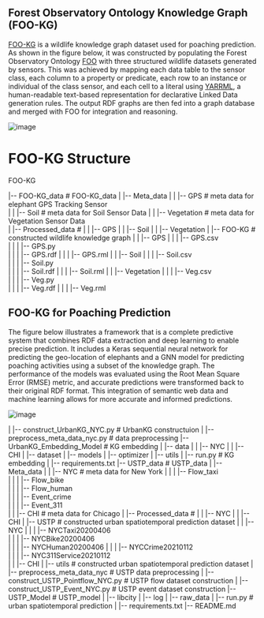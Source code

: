 ## Forest Observatory Ontology Knowledge Graph (FOO-KG)

[FOO-KG](https://naeima.github.io/fooKG/) is a wildlife knowledge graph dataset used for poaching prediction. As shown in the figure below, it was constructed by populating the Forest Observatory Ontology [FOO](https://w3id.org/def/foo#) with three structured wildlife datasets generated by sensors. This was achieved by mapping each data table to the sensor class, each column to a property or predicate, each row to an instance or individual of the class sensor, and each cell to a literal using [YARRML](https://rml.io/yarrrml/), a human-readable text-based representation for declarative Linked Data generation rules. The output RDF graphs are then fed into a graph database and merged with FOO for integration and reasoning.

![image](https://lucid.app/publicSegments/view/5eec075d-5ace-4ec0-8165-85ea232301a2/image.png)

# FOO-KG Structure
 FOO-KG
 
  |-- FOO-KG_data  # FOO-KG_data
  |    |-- Meta_data
  |    |    |-- GPS # meta data for elephant GPS Tracking Sensor   
  |    |    |-- Soil  # meta data for Soil Sensor Data 
  |    |    |-- Vegetation  # meta data for Vegetation Sensor Data     
  |    |-- Processed_data  # 
  |    |    |-- GPS
  |    |    |-- Soil
  |    |    |-- Vegetation 
  |    |-- FOO-KG  # constructed wildlife knowledge graph
  |    |    |-- GPS
  |    |    |    |-- GPS.csv  
  |    |    |    |-- GPS.py    
  |    |    |    |-- GPS.rdf
  |    |    |    |-- GPS.rml
  |    |    |-- Soil
  |    |    |    |-- Soil.csv   
  |    |    |    |-- Soil.py    
  |    |    |    |-- Soil.rdf
  |    |    |    |-- Soil.rml 
  |    |    |-- Vegetation
  |    |    |    |-- Veg.csv   
  |    |    |    |-- Veg.py    
  |    |    |    |-- Veg.rdf
  |    |    |    |-- Veg.rml


## FOO-KG for Poaching Prediction 

The figure below illustrates a framework that is a complete predictive system that combines RDF data extraction and deep learning to enable precise prediction. It includes a Keras sequential neural network for predicting the geo-location of elephants and a GNN model for predicting poaching activities using a subset of the knowledge graph. The performance of the models was evaluated using the Root Mean Square Error (RMSE) metric, and accurate predictions were transformed back to their original RDF format. This integration of semantic web data and machine learning allows for more accurate and informed predictions.

![image](https://lucid.app/publicSegments/view/52ed0585-a337-482a-8e30-12473953eb82/image.png)

 |    |-- construct_UrbanKG_NYC.py # UrbanKG constructuion
 |    |-- preprocess_meta_data_nyc.py # data preprocessing
 |-- UrbanKG_Embedding_Model  # KG embedding
 |    |-- data
 |    |    |-- NYC
 |    |    |-- CHI 
 |    |-- dataset
 |    |-- models
 |    |-- optimizer
 |    |-- utils
 |    |-- run.py # KG embedding 
 |    |-- requirements.txt
 |-- USTP_data  # USTP_data
 |    |-- Meta_data
 |    |    |-- NYC  # meta data for New York
 |    |    |    |-- Flow_taxi    
 |    |    |    |-- Flow_bike     
 |    |    |    |-- Flow_human     
 |    |    |    |-- Event_crime     
 |    |    |    |-- Event_311  
 |    |    |-- CHI  # meta data for Chicago
 |    |-- Processed_data  # 
 |    |    |-- NYC
 |    |    |-- CHI 
 |    |-- USTP  # constructed urban spatiotemporal prediction dataset
 |    |    |-- NYC
 |    |    |    |-- NYCTaxi20200406  
 |    |    |    |-- NYCBike20200406     
 |    |    |    |-- NYCHuman20200406
 |    |    |    |-- NYCCrime20210112   
 |    |    |    |-- NYC311Service20210112  
 |    |    |-- CHI 
 |    |-- utils  # constructed urban spatiotemporal prediction dataset
 |    |-- preprocess_meta_data_nyc # USTP data preprocessing
 |    |-- construct_USTP_Pointflow_NYC.py # USTP flow dataset construction
 |    |-- construct_USTP_Event_NYC.py # USTP event dataset construction
 |-- USTP_Model  # USTP_model
 |    |-- libcity
 |    |-- log
 |    |-- raw_data
 |    |-- run.py # urban spatiotemporal prediction 
 |    |-- requirements.txt
 |-- README.md

